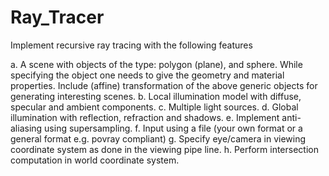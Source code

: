 # Ray_Tracer

Implement recursive ray tracing with the following features

a. A scene with objects of the type: polygon (plane), and sphere. While specifying the object one needs to give the geometry and material properties. Include (affine) transformation of the above generic objects for generating interesting scenes.
b. Local illumination model with diffuse, specular and ambient components.
c. Multiple light sources.
d. Global illumination with reflection, refraction and shadows.
e. Implement anti-aliasing using supersampling.
f. Input using a file (your own format or a general format e.g. povray compliant)
g. Specify eye/camera in viewing coordinate system as done in the viewing pipe line.
h. Perform intersection computation in world coordinate system.